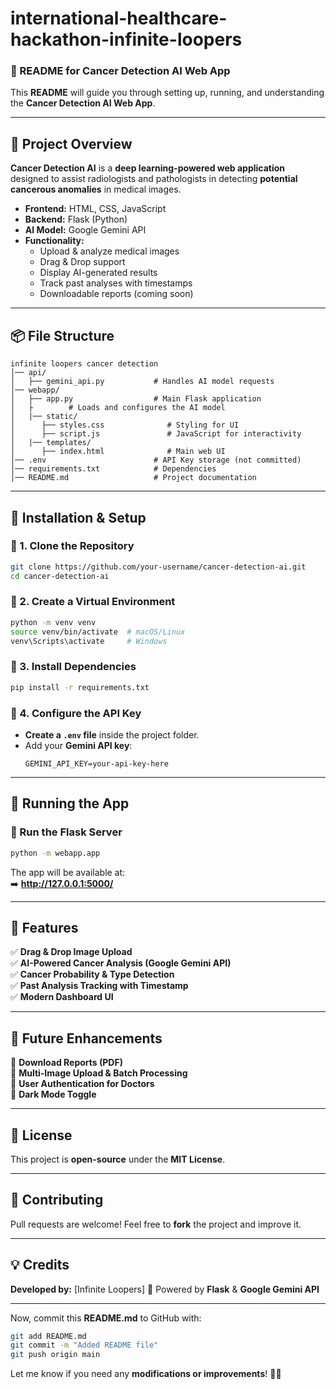 # international-healthcare-hackathon-infinite-loopers
### **🚀 README for Cancer Detection AI Web App**  
This **README** will guide you through setting up, running, and understanding the **Cancer Detection AI Web App**.  

---

## **📌 Project Overview**
**Cancer Detection AI** is a **deep learning-powered web application** designed to assist radiologists and pathologists in detecting **potential cancerous anomalies** in medical images.  
- **Frontend:** HTML, CSS, JavaScript  
- **Backend:** Flask (Python)  
- **AI Model:** Google Gemini API  
- **Functionality:**
  - Upload & analyze medical images  
  - Drag & Drop support  
  - Display AI-generated results  
  - Track past analyses with timestamps  
  - Downloadable reports (coming soon)  

---

## **📦 File Structure**
```
infinite loopers cancer detection
│── api/
│   ├── gemini_api.py           # Handles AI model requests
│── webapp/
│   ├── app.py                  # Main Flask application
│   ├        # Loads and configures the AI model
│   |── static/
│      ├── styles.css              # Styling for UI
│      ├── script.js               # JavaScript for interactivity
│   |── templates/
│      ├── index.html              # Main web UI
│── .env                        # API Key storage (not committed)
│── requirements.txt            # Dependencies
│── README.md                   # Project documentation
```

---

## **🚀 Installation & Setup**
### **🔹 1. Clone the Repository**
```bash
git clone https://github.com/your-username/cancer-detection-ai.git
cd cancer-detection-ai
```

### **🔹 2. Create a Virtual Environment**
```bash
python -m venv venv
source venv/bin/activate  # macOS/Linux
venv\Scripts\activate     # Windows
```

### **🔹 3. Install Dependencies**
```bash
pip install -r requirements.txt
```

### **🔹 4. Configure the API Key**
- **Create a `.env` file** inside the project folder.
- Add your **Gemini API key**:
  ```
  GEMINI_API_KEY=your-api-key-here
  ```

---

## **🚦 Running the App**
### **🔹 Run the Flask Server**
```bash
python -m webapp.app
```
The app will be available at:  
➡️ **http://127.0.0.1:5000/**  

---

## **🎯 Features**
✅ **Drag & Drop Image Upload**  
✅ **AI-Powered Cancer Analysis (Google Gemini API)**  
✅ **Cancer Probability & Type Detection**  
✅ **Past Analysis Tracking with Timestamp**  
✅ **Modern Dashboard UI**  

---

## **📌 Future Enhancements**
🔹 **Download Reports (PDF)**  
🔹 **Multi-Image Upload & Batch Processing**  
🔹 **User Authentication for Doctors**  
🔹 **Dark Mode Toggle**  

---

## **📜 License**
This project is **open-source** under the **MIT License**.  

---

## **🤝 Contributing**
Pull requests are welcome! Feel free to **fork** the project and improve it.  

---

## **💡 Credits**
**Developed by:** [Infinite Loopers] 
🚀 Powered by **Flask** & **Google Gemini API**  

---

Now, commit this **README.md** to GitHub with:  
```bash
git add README.md
git commit -m "Added README file"
git push origin main
```
Let me know if you need any **modifications or improvements**! 🚀🔥
